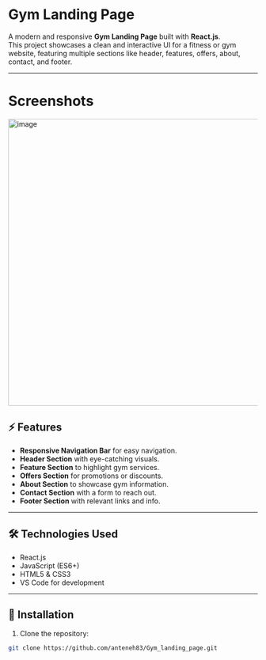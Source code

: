 # Gym Landing Page

A modern and responsive **Gym Landing Page** built with **React.js**.  
This project showcases a clean and interactive UI for a fitness or gym website, featuring multiple sections like header, features, offers, about, contact, and footer.

---
# Screenshots
<img width="1315" height="580" alt="image" src="https://github.com/user-attachments/assets/125ac33b-9eb2-45a8-b44a-6eaf0f7d0350" />


## ⚡ Features

- **Responsive Navigation Bar** for easy navigation.  
- **Header Section** with eye-catching visuals.  
- **Feature Section** to highlight gym services.  
- **Offers Section** for promotions or discounts.  
- **About Section** to showcase gym information.  
- **Contact Section** with a form to reach out.  
- **Footer Section** with relevant links and info.  

---

## 🛠 Technologies Used

- React.js  
- JavaScript (ES6+)  
- HTML5 & CSS3  
- VS Code for development  

---

## 🚀 Installation

1. Clone the repository:
```bash
git clone https://github.com/anteneh83/Gym_landing_page.git
```
